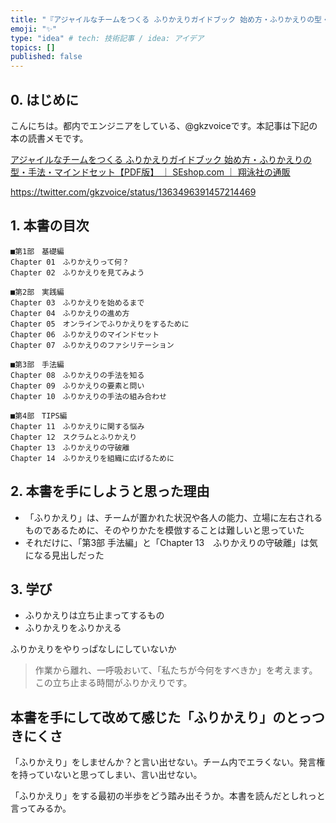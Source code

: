 ```yaml
---
title: "『アジャイルなチームをつくる ふりかえりガイドブック 始め方・ふりかえりの型・手法・マインドセット』読書メモ"
emoji: "✨"
type: "idea" # tech: 技術記事 / idea: アイデア
topics: []
published: false
---
```

## 0. はじめに
こんにちは。都内でエンジニアをしている、@gkzvoiceです。本記事は下記の本の読書メモです。

[アジャイルなチームをつくる ふりかえりガイドブック 始め方・ふりかえりの型・手法・マインドセット【PDF版】 ｜ SEshop.com ｜ 翔泳社の通販](https://www.seshop.com/product/detail/24383)

https://twitter.com/gkzvoice/status/1363496391457214469


## 1. 本書の目次

```
■第1部　基礎編
Chapter 01　ふりかえりって何？
Chapter 02　ふりかえりを見てみよう

■第2部　実践編
Chapter 03　ふりかえりを始めるまで
Chapter 04　ふりかえりの進め方
Chapter 05　オンラインでふりかえりをするために
Chapter 06　ふりかえりのマインドセット
Chapter 07　ふりかえりのファシリテーション

■第3部　手法編
Chapter 08　ふりかえりの手法を知る
Chapter 09　ふりかえりの要素と問い
Chapter 10　ふりかえりの手法の組み合わせ

■第4部　TIPS編
Chapter 11　ふりかえりに関する悩み
Chapter 12　スクラムとふりかえり
Chapter 13　ふりかえりの守破離
Chapter 14　ふりかえりを組織に広げるために

```

## 2. 本書を手にしようと思った理由
- 「ふりかえり」は、チームが置かれた状況や各人の能力、立場に左右されるものであるために、そのやりかたを模倣することは難しいと思っていた
- それだけに、「第3部 手法編」と「Chapter 13　ふりかえりの守破離」は気になる見出しだった

## 3. 学び
- ふりかえりは立ち止まってするもの
- ふりかえりをふりかえる

ふりかえりをやりっぱなしにしていないか

> 作業から離れ、一呼吸おいて、「私たちが今何をすべきか」を考えます。この立ち止まる時間がふりかえりです。



## 本書を手にして改めて感じた「ふりかえり」のとっつきにくさ

「ふりかえり」をしませんか？と言い出せない。チーム内でエラくない。発言権を持っていないと思ってしまい、言い出せない。

「ふりかえり」をする最初の半歩をどう踏み出そうか。本書を読んだとしれっと言ってみるか。
